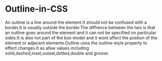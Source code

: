 # Outline-in-CSS
An outline is a line around the element.It should not be confused with a border,It is usually outside the border.The diffrence between the two is that an outline goes around the element and it can not be specified on particular sides.It is also not part of the box model and it wont affect the postion of the element or adjacent elements.Outline uses the outline-style property to effect changes.It as afew values including solid,dashed,inset,outset,dotted,double and groove.

